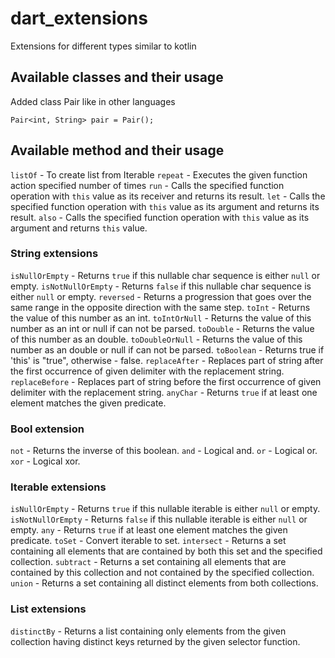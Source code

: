 # dart_extensions

Extensions for different types similar to kotlin

## Available classes and their usage

Added class Pair like in other languages
```
Pair<int, String> pair = Pair();
```

## Available method and their usage

`listOf` - To create list from Iterable
`repeat` - Executes the given function action specified number of times
`run` - Calls the specified function operation with `this` value as its receiver and returns its result.
`let` - Calls the specified function operation with `this` value as its argument and returns its result.
`also` - Calls the specified function operation with `this` value as its argument and returns `this` value.

### String extensions

`isNullOrEmpty` - Returns `true` if this nullable char sequence is either `null` or empty.
`isNotNullOrEmpty` - Returns `false` if this nullable char sequence is either `null` or empty.
`reversed` - Returns a progression that goes over the same range in the opposite direction with the same step.
`toInt` - Returns the value of this number as an int.
`toIntOrNull` - Returns the value of this number as an int or null if can not be parsed.
`toDouble` - Returns the value of this number as an double.
`toDoubleOrNull` - Returns the value of this number as an double or null if can not be parsed.
`toBoolean` - Returns true if 'this' is "true", otherwise - false.
`replaceAfter` - Replaces part of string after the first occurrence of given delimiter with the replacement string.
`replaceBefore` - Replaces part of string before the first occurrence of given delimiter with the replacement string.
`anyChar` - Returns `true` if at least one element matches the given predicate.

### Bool extension

`not` - Returns the inverse of this boolean.
`and` - Logical and.
`or` - Logical or.
`xor` - Logical xor.

### Iterable extensions

`isNullOrEmpty` - Returns `true` if this nullable iterable is either `null` or empty.
`isNotNullOrEmpty` - Returns `false` if this nullable iterable is either `null` or empty.
`any` - Returns `true` if at least one element matches the given predicate.
`toSet` - Convert iterable to set.
`intersect` - Returns a set containing all elements that are contained by both this set and the specified collection.
`subtract` - Returns a set containing all elements that are contained  by this collection and not contained by the specified collection.
`union` - Returns a set containing all distinct elements from both collections.

### List extensions

`distinctBy` - Returns a list containing only elements from the given collection having distinct keys returned by the given selector function.